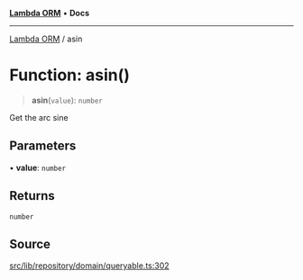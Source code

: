 [**Lambda ORM**](../README.md) • **Docs**

***

[Lambda ORM](../README.md) / asin

# Function: asin()

> **asin**(`value`): `number`

Get the arc sine

## Parameters

• **value**: `number`

## Returns

`number`

## Source

[src/lib/repository/domain/queryable.ts:302](https://github.com/lambda-orm/lambdaorm-base/blob/1d2abad50f28511cd0e6125c8c883a452d54160f/src/lib/repository/domain/queryable.ts#L302)
